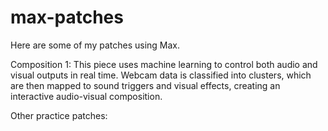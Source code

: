 # max-patches
Here are some of my patches using Max.


Composition 1: This piece uses machine learning to control both audio and visual outputs in real time. Webcam data is classified into clusters, which are then mapped to sound triggers and visual effects, creating an interactive audio-visual composition.

Other practice patches:
